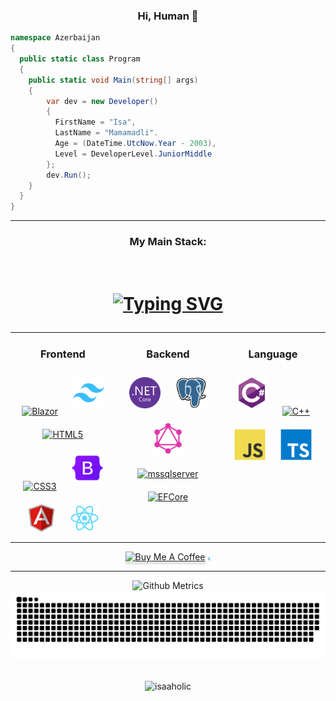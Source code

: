 <h3 align="center">Hi, Human 👋</h3>

```csharp
namespace Azerbaijan
{
  public static class Program
  {
    public static void Main(string[] args)
    {
        var dev = new Developer()
        {
          FirstName = "Isa",
          LastName = "Mamamadli".
          Age = (DateTime.UtcNow.Year - 2003),
          Level = DeveloperLevel.JuniorMiddle
        };
        dev.Run();
    }
  }
}
```

<hr>

<h3 align="center">My Main Stack:</h3>
<br>

<table align="center">
<h1 align="center">

[![Typing SVG](https://readme-typing-svg.demolab.com?font=Fira+Code&duration=2000&pause=500&color=605CA9&center=true&vCenter=true&width=500&lines=Full+Stack+.NET+Developer;Who+is+he%3F;%40isaaholic)](https://git.io/typing-svg)

</h1>

<tr><td align="top" width="33%">

<h3 align="center">Frontend</h3>
<div align="center">  
<a href="https://dotnet.microsoft.com/en-us/apps/aspnet/web-apps/blazor" target="_blank"><img style="margin: 10px" src="https://cdn.worldvectorlogo.com/logos/blazor.svg" alt="Blazor" height="50" /></a>  
<a href="https://tailwindcss.com/" target="_blank"><img style="margin: 10px" src=https://github.com/devicons/devicon/blob/master/icons/tailwindcss/tailwindcss-plain.svg alt="TailwindCSS" height="50" /></a>
<br />
<a href="https://en.wikipedia.org/wiki/HTML5" target="_blank"><img style="margin: 10px" src="https://profilinator.rishav.dev/skills-assets/html5-original-wordmark.svg" alt="HTML5" height="50" /></a>   
<a href="https://www.w3schools.com/css/" target="_blank"><img style="margin: 10px" src="https://profilinator.rishav.dev/skills-assets/css3-original-wordmark.svg" alt="CSS3" height="50" /></a>
<a href="https://getbootstrap.com/" target="_blank"><img style="margin: 10px" src=https://github.com/devicons/devicon/blob/master/icons/bootstrap/bootstrap-original.svg alt="Bootstrap" height="50" /></a></a>
<br />
<a href="https://angular.io/" target="_blank"><img style="margin: 10px" src="https://github.com/devicons/devicon/blob/master/icons/angularjs/angularjs-original.svg" alt="Angular" height="45" /></a>
<a href="https://react.dev/" target="_blank"><img style="margin: 10px" src="https://github.com/devicons/devicon/blob/master/icons/react/react-original.svg" alt="React" height="45" /></a>
</div>

</td><td valign="top" width="33%">



<h3 align="center">Backend</h3>
<div align="center">  
<a href="https://dotnet.microsoft.com/en-us/apps/aspnet" target="_blank"><img style="margin: 10px" src=https://github.com/devicons/devicon/blob/master/icons/dotnetcore/dotnetcore-original.svg alt="ASP.NET WEB API" height="50" /></a>
<a href="https://www.postgresql.org/" target="_blank"><img style="margin: 10px" src=https://github.com/devicons/devicon/blob/master/icons/postgresql/postgresql-original.svg alt="PostgreSQL" height="50" /></a>
<a href="https://graphql.org/" target="_blank"><img style="margin: 10px" src=https://github.com/devicons/devicon/blob/master/icons/graphql/graphql-plain.svg alt="GraphQL" height="50" /></a>
<a href="https://www.microsoft.com/en-us/sql-server/" target="_blank"><img style="margin: 10px;" src=https://www.svgrepo.com/show/303229/microsoft-sql-server-logo.svg alt="mssqlserver" height="50" /></a>
<a href="https://learn.microsoft.com/en-us/ef/" target="_blank"><img style="margin: 10px" src=https://codeopinion.com/wp-content/uploads/2017/10/Bitmap-MEDIUM_Entity-Framework-Core-Logo_2colors_Square_Boxed_RGB.png alt="EFCore" height="50" /></a>
</div>

</td><td valign="top" width="33%">



<h3 align="center">Language</h3>
<div align="center">  
<a href="https://dotnet.microsoft.com/en-us/" target="_blank"><img style="margin: 10px" src=https://github.com/devicons/devicon/blob/master/icons/csharp/csharp-original.svg alt="C#" height="50" /></a>
<a href="https://www.cplusplus.com/" target="_blank"><img style="margin: 10px" src="https://profilinator.rishav.dev/skills-assets/cplusplus-original.svg" alt="C++" height="50" /></a>
<br />
<a href="https://www.javascript.com/" target="_blank"><img style="margin: 10px" src=https://raw.githubusercontent.com/devicons/devicon/master/icons/javascript/javascript-original.svg alt="javascript" height="50" /></a>  
<a href="https://www.typescriptlang.org/" target="_blank"><img style="margin: 10px" src="https://github.com/devicons/devicon/blob/master/icons/typescript/typescript-original.svg" alt="typescript" height="50" /></a>  


</div>
</td></tr></table>

<div align="center">
  <p align="center">
<a href="https://www.buymeacoffee.com/isaaholic" target="_blank"><img src="https://www.buymeacoffee.com/assets/img/custom_images/orange_img.png" alt="Buy Me A Coffee" style="height: 41px !important;width: 174px !important;box-shadow: 0px 3px 2px 0px rgba(190, 190, 190, 0.5) !important;-webkit-box-shadow: 0px 3px 2px 0px rgba(190, 190, 190, 0.5) !important;" ></a>
    <img height="5" src=https://github.com/devicons/devicon/blob/master/icons/flutter/flutter-original.svg alt="Flutter" />
<hr>
</p>
<!--
<div style:"align-items: center">
  <img height="180em" src="https://github-readme-stats.vercel.app/api/top-langs/?username=isaaholic&layout=compact&langs_count=7&theme=dracula"/>
</div>
-->
  <div style:"align-items: center">
<img width="500" src="https://metrics.lecoq.io/isaaholic" alt="Github Metrics">
</div>
  <img  src="https://github.com/1999AZZAR/1999AZZAR/blob/main/resources/img/grid-snake.svg"
       alt="snake" />
</div>
<br>
<p align="center"><p align="center"> <img src="https://komarev.com/ghpvc/?username=isaaholic" alt="isaaholic"/> </p>  </p>
<br>

